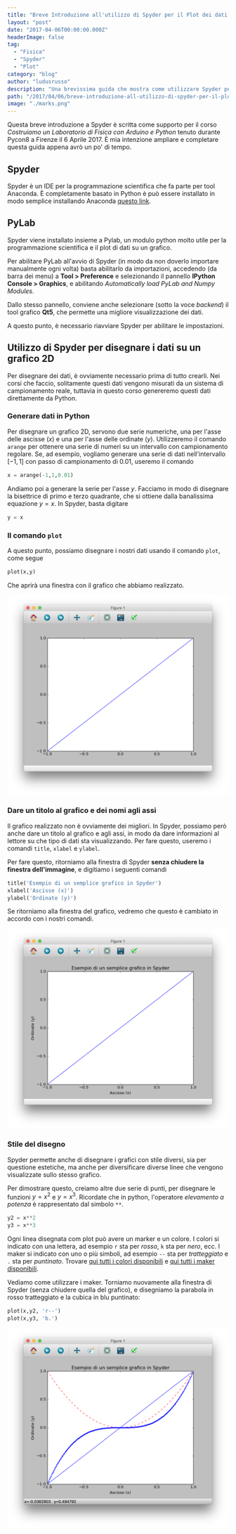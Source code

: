 ```yaml
---
title: "Breve Introduzione all'utilizzo di Spyder per il Plot dei dati a livello scientifico"
layout: "post"
date: "2017-04-06T00:00:00.000Z"
headerImage: false
tag: 
  - "Fisica"
  - "Spyder"
  - "Plot"
category: "blog"
author: "ludusrusso"
description: "Una brevissima guida che mostra come utilizzare Spyder per il plot dei dati a livello scientifico"
path: "/2017/04/06/breve-introduzione-all-utilizzo-di-spyder-per-il-plot-dei-dati-a-livello-scientifico/"
image: "./marks.png"
---
```


Questa breve introduzione a Spyder è scritta come supporto per il corso _Costruiamo un Laboratorio di Fisica con Arduino e Python_ tenuto durante Pycon8 a Firenze il 6 Aprile 2017. È mia intenzione ampliare e completare questa guida appena avrò un po' di tempo.

## Spyder

Spyder è un IDE per la programmazione scientifica che fa parte per tool Anaconda. È completamente basato in Python è può essere installato in modo semplice installando Anaconda [questo link](https://www.continuum.io/downloads).

## PyLab

Spyder viene installato insieme a Pylab, un modulo python molto utile per la programmazione scientifica e il plot di dati su un grafico.

Per abilitare PyLab all'avvio di Spyder (in modo da non doverlo importare manualmente ogni volta) basta abilitarlo da importazioni, accedendo (da barra dei menu) a **Tool > Preference** e selezionando il pannello **IPython Console > Graphics**, e abilitando _Automatically load PyLab and Numpy Modules_.

Dallo stesso pannello, conviene anche selezionare (sotto la voce _backend_) il tool grafico **Qt5**, che permette una migliore visualizzazione dei dati.

A questo punto, è necessario riavviare Spyder per abilitare le impostazioni.

## Utilizzo di Spyder per disegnare i dati su un grafico 2D

Per disegnare dei dati, è ovviamente necessario prima di tutto crearli. Nei corsi che faccio, solitamente questi dati vengono misurati da un sistema di campionamento reale, tuttavia in questo corso genereremo questi dati direttamente da Python.

### Generare dati in Python

Per disegnare un grafico 2D, servono due serie numeriche, una per l'asse delle ascisse ($x$) e una per l'asse delle ordinate ($y$). Utilizzeremo il comando `arange` per ottenere una serie di numeri su un intervallo con campionamento regolare. Se, ad esempio, vogliamo generare una serie di dati nell'intervallo $[-1 ,  1]$ con passo di campionamento di $0.01$, useremo il comando

```python
x = arange(-1,1,0.01)
```

Andiamo poi a generare la serie per l'asse $y$. Facciamo in modo di disegnare la bisettrice di primo e terzo quadrante, che si ottiene dalla banalissima equazione $y=x$. In Spyder, basta digitare

```python
y = x
```

### Il comando `plot`

A questo punto, possiamo disegnare i nostri dati usando il comando `plot`, come segue

```python
plot(x,y)
```

Che aprirà una finestra con il grafico che abbiamo realizzato.

![Esempio Plot](./plot-retta.png)

### Dare un titolo al grafico e dei nomi agli assi

Il grafico realizzato non è ovviamente dei migliori. In Spyder, possiamo però anche dare un titolo al grafico e agli assi, in modo da dare informazioni al lettore su che tipo di dati sta visualizzando. Per fare questo, useremo i comandi `title`, `xlabel` e `ylabel`.

Per fare questo, ritorniamo alla finestra di Spyder **senza chiudere la finestra dell'immagine**, e digitiamo i seguenti comandi

```python
title('Esempio di un semplice grafico in Spyder')
xlabel('Ascisse (x)')
ylabel('Ordinate (y)')
```

Se ritorniamo alla finestra del grafico, vedremo che questo è cambiato in accordo con i nostri comandi.

![Esempio labels e titolo](./titlexy.png)

### Stile del disegno

Spyder permette anche di disegnare i grafici con stile diversi, sia per questione estetiche, ma anche per diversificare diverse linee che vengono visualizzate sullo stesso grafico.

Per dimostrare questo, creiamo altre due serie di punti, per disegnare le funzioni $y=x^2$ e $y=x^3$. Ricordate che in python, l'operatore _elevamento a potenza_ è rappresentato dal simbolo `**`.

```python
y2 = x**2
y3 = x**3
```

Ogni linea disegnata com plot può avere un marker e un colore. I colori si indicato con una lettera, ad esempio `r` sta per _rosso_, `k` sta per _nero_, ecc.
I maker si indicato con uno o più simboli, ad esempio `--` sta per _tratteggiato_ e `.` sta per _puntinato_. Trovare [qui tutti i colori disponibili](http://matplotlib.org/api/colors_api.html) e [qui tutti i maker disponibili](http://matplotlib.org/api/markers_api.html).

Vediamo come utilizzare i maker. Torniamo nuovamente alla finestra di Spyder (senza chiudere quella del grafico), e disegniamo la parabola in rosso tratteggiato e la cubica in blu puntinato:

```python
plot(x,y2, 'r--')
plot(x,y3, 'b.')
```

![Esempio marks](./marks.png)
